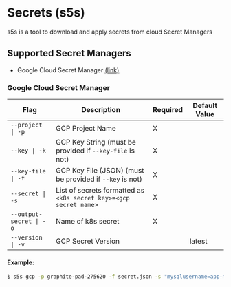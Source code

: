 # Secrets (s5s)

s5s is a tool to download and apply secrets from cloud Secret Managers

## Supported Secret Managers
- Google Cloud Secret Manager [(link)](https://cloud.google.com/secret-manager)

### Google Cloud Secret Manager
| Flag                    | Description                                                       | Required | Default Value |
|-------------------------|-------------------------------------------------------------------|----------|---------------|
| `--project \| -p`       | GCP Project Name                                                  | X        |               |
| `--key \| -k`           | GCP Key String (must be provided if `--key-file` is not)          | X        |               |
| `--key-file \| -f`      | GCP Key File (JSON) (must be provided if `--key` is not)          | X        |               |
| `--secret \| -s`        | List of secrets formatted as `<k8s secret key>=<gcp secret name>` | X        |               |
| `--output-secret \| -o` | Name of k8s secret                                                | X        |               |
| `--version \| -v`       | GCP Secret Version                                                |          | latest        |

#### Example:
```bash
$ s5s gcp -p graphite-pad-275620 -f secret.json -s "mysqlusername=app-mysql-username" -s "mysqlpassword=app-mysql-password" -o mysql-creds | kubectl apply --context k8s-cluster -n app-namespace -f -
```